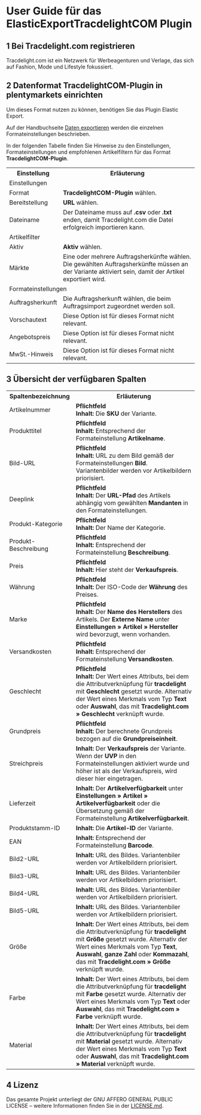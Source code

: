 
# User Guide für das ElasticExportTracdelightCOM Plugin

<div class="container-toc"></div>

## 1 Bei Tracdelight.com registrieren

Tracdelight.com ist ein Netzwerk für Werbeagenturen und Verlage, das sich auf Fashion, Mode und Lifestyle fokussiert.

## 2 Datenformat TracdelightCOM-Plugin in plentymarkets einrichten

Um dieses Format nutzen zu können, benötigen Sie das Plugin Elastic Export.

Auf der Handbuchseite [Daten exportieren](https://www.plentymarkets.eu/handbuch/datenaustausch/daten-exportieren/#4) werden die einzelnen Formateinstellungen beschrieben.

In der folgenden Tabelle finden Sie Hinweise zu den Einstellungen, Formateinstellungen und empfohlenen Artikelfiltern für das Format **TracdelightCOM-Plugin**.
<table>
    <tr>
        <th>
            Einstellung
        </th>
        <th>
            Erläuterung
        </th>
    </tr>
    <tr>
        <td class="th" colspan="2">
            Einstellungen
        </td>
    </tr>
    <tr>
        <td>
            Format
        </td>
        <td>
            <b>TracdelightCOM-Plugin</b> wählen.
        </td>        
    </tr>
    <tr>
        <td>
            Bereitstellung
        </td>
        <td>
            <b>URL</b> wählen.
        </td>        
    </tr>
    <tr>
        <td>
            Dateiname
        </td>
        <td>
            Der Dateiname muss auf <b>.csv</b> oder <b>.txt</b> enden, damit Tracdelight.com die Datei erfolgreich importieren kann.
        </td>        
    </tr>
    <tr>
        <td class="th" colspan="2">
            Artikelfilter
        </td>
    </tr>
    <tr>
        <td>
            Aktiv
        </td>
        <td>
            <b>Aktiv</b> wählen.
        </td>        
    </tr>
    <tr>
        <td>
            Märkte
        </td>
        <td>
            Eine oder mehrere Auftragsherkünfte wählen. Die gewählten Auftragsherkünfte müssen an der Variante aktiviert sein, damit der Artikel exportiert wird.
        </td>        
    </tr>
    <tr>
        <td class="th" colspan="2">
            Formateinstellungen
        </td>
    </tr>
    <tr>
        <td>
            Auftragsherkunft
        </td>
        <td>
            Die Auftragsherkunft wählen, die beim Auftragsimport zugeordnet werden soll.
        </td>        
    </tr>
    <tr>
        <td>
            Vorschautext
        </td>
        <td>
            Diese Option ist für dieses Format nicht relevant.
        </td>        
    </tr>
    <tr>
        <td>
            Angebotspreis
        </td>
        <td>
            Diese Option ist für dieses Format nicht relevant.
        </td>        
    </tr>
    <tr>
        <td>
            MwSt.-Hinweis
        </td>
        <td>
            Diese Option ist für dieses Format nicht relevant.
        </td>        
    </tr>
</table>


## 3 Übersicht der verfügbaren Spalten

<table>
    <tr>
        <th>
            Spaltenbezeichnung
        </th>
        <th>
            Erläuterung
        </th>
    </tr>
    <tr>
		<td>
			Artikelnummer
		</td>
		<td>
		    <b>Pflichtfeld</b><br>
		    <b>Inhalt:</b> Die <b>SKU</b> der Variante.
		</td>        
	</tr>
    <tr>
		<td>
			Produkttitel
		</td>
		<td>
		    <b>Pflichtfeld</b><br>
			<b>Inhalt:</b> Entsprechend der Formateinstellung <b>Artikelname</b>.
		</td>        
	</tr>
	<tr>
		<td>
			Bild-URL
		</td>
		<td>
		    <b>Pflichtfeld</b><br>
			<b>Inhalt:</b> URL zu dem Bild gemäß der Formateinstellungen <b>Bild</b>. Variantenbilder werden vor Artikelbildern priorisiert.
		</td>        
	</tr>
	<tr>
		<td>
			Deeplink
		</td>
		<td>
		    <b>Pflichtfeld</b><br>
		    <b>Inhalt:</b> Der <b>URL-Pfad</b> des Artikels abhängig vom gewählten <b>Mandanten</b> in den Formateinstellungen.
		</td>        
	</tr>
	<tr>
		<td>
			Produkt-Kategorie
		</td>
		<td>
		    <b>Pflichtfeld</b><br>
		    <b>Inhalt:</b> Der Name der Kategorie.
		</td>        
	</tr>
	<tr>
		<td>
			Produkt-Beschreibung
		</td>
		<td>
		    <b>Pflichtfeld</b><br>
		    <b>Inhalt:</b> Entsprechend der Formateinstellung <b>Beschreibung</b>.
		</td>        
	</tr>
	<tr>
		<td>
			Preis
		</td>
		<td>
		    <b>Pflichtfeld</b><br>
			<b>Inhalt:</b> Hier steht der <b>Verkaufspreis</b>.
		</td>
	</tr>
	<tr>
		<td>
			Währung
		</td>
		<td>
			<b>Pflichtfeld</b><br>
            <b>Inhalt:</b> Der ISO-Code der <b>Währung</b> des Preises.
		</td>        
	</tr>
	<tr>
		<td>
			Marke
		</td>
		<td>
		    <b>Pflichtfeld</b><br>
		    <b>Inhalt:</b> Der <b>Name des Herstellers</b> des Artikels. Der <b>Externe Name</b> unter <b>Einstellungen » Artikel » Hersteller</b> wird bevorzugt, wenn vorhanden.
		</td>        
	</tr>
	<tr>
		<td>
			Versandkosten
		</td>
		<td>
		    <b>Pflichtfeld</b><br>
		    <b>Inhalt:</b> Entsprechend der Formateinstellung <b>Versandkosten</b>.
		</td>        
	</tr>
	<tr>
		<td>
			Geschlecht
		</td>
		<td>
			<b>Pflichtfeld</b><br>
            <b>Inhalt:</b> Der Wert eines Attributs, bei dem die Attributverknüpfung für <b>tracdelight</b> mit <b>Geschlecht</b> gesetzt wurde. Alternativ der Wert eines Merkmals vom Typ <b>Text</b> oder <b>Auswahl</b>, das mit <b>Tracdelight.com » Geschlecht</b> verknüpft wurde.
		</td>        
	</tr>
	<tr>
		<td>
			Grundpreis
		</td>
		<td>
		    <b>Pflichtfeld</b><br>
			<b>Inhalt:</b> Der berechnete Grundpreis bezogen auf die <b>Grundpreiseinheit</b>.
		</td>        
	</tr>
	<tr>
		<td>
			Streichpreis
		</td>
		<td>
			<b>Inhalt:</b> Der <b>Verkaufspreis</b> der Variante. Wenn der <b>UVP</b> in den Formateinstellungen aktiviert wurde und höher ist als der Verkaufspreis, wird dieser hier eingetragen.
		</td>        
	</tr>
	<tr>
		<td>
			Lieferzeit
		</td>
		<td>
			<b>Inhalt:</b> Der <b>Artikelverfügbarkeit</b> unter <b>Einstellungen » Artikel » Artikelverfügbarkeit</b> oder die Übersetzung gemäß der Formateinstellung <b>Artikelverfügbarkeit</b>.
		</td>        
	</tr>
	<tr>
		<td>
			Produktstamm-ID
		</td>
		<td>
		    <b>Inhalt:</b> Die <b>Artikel-ID</b> der Variante.
		</td>        
	</tr>
	<tr>
		<td>
			EAN
		</td>
		<td>
			<b>Inhalt:</b> Entsprechend der Formateinstellung <b>Barcode</b>.
		</td>        
	</tr>
	<tr>
		<td>
			Bild2-URL
		</td>
		<td>
			<b>Inhalt:</b> URL des Bildes. Variantenbiler werden vor Artikelbildern priorisiert.
		</td>        
	</tr>
	<tr>
		<td>
			Bild3-URL
		</td>
		<td>
		    <b>Inhalt:</b> URL des Bildes. Variantenbiler werden vor Artikelbildern priorisiert.
		</td>        
	</tr>
	<tr>
		<td>
			Bild4-URL
		</td>
		<td>
			<b>Inhalt:</b> URL des Bildes. Variantenbiler werden vor Artikelbildern priorisiert.
		</td>        
	</tr>
	<tr>
		<td>
			Bild5-URL
		</td>
		<td>
		    <b>Inhalt:</b> URL des Bildes. Variantenbiler werden vor Artikelbildern priorisiert.
		</td>        
	</tr>
	<tr>
		<td>
			Größe
		</td>
		<td>
			<b>Inhalt:</b> Der Wert eines Attributs, bei dem die Attributverknüpfung für <b>tracdelight</b> mit <b>Größe</b> gesetzt wurde. Alternativ der Wert eines Merkmals vom Typ <b>Text</b>, <b>Auswahl</b>, <b>ganze Zahl</b> oder <b>Kommazahl</b>, das mit <b>Tracdelight.com » Größe</b> verknüpft wurde.
		</td>        
	</tr>
	<tr>
		<td>
			Farbe
		</td>
		<td>
			<b>Inhalt:</b> Der Wert eines Attributs, bei dem die Attributverknüpfung für <b>tracdelight</b> mit <b>Farbe</b> gesetzt wurde. Alternativ der Wert eines Merkmals vom Typ <b>Text</b> oder <b>Auswahl</b>, das mit <b>Tracdelight.com » Farbe</b> verknüpft wurde.
		</td>        
	</tr>
	<tr>
		<td>
			Material
		</td>
		<td>
			<b>Inhalt:</b> Der Wert eines Attributs, bei dem die Attributverknüpfung für <b>tracdelight</b> mit <b>Material</b> gesetzt wurde. Alternativ der Wert eines Merkmals vom Typ <b>Text</b> oder <b>Auswahl</b>, das mit <b>Tracdelight.com » Material</b> verknüpft wurde.
		</td>        
	</tr>
</table>

## 4 Lizenz

Das gesamte Projekt unterliegt der GNU AFFERO GENERAL PUBLIC LICENSE – weitere Informationen finden Sie in der [LICENSE.md](https://github.com/plentymarkets/plugin-elastic-export-tracdelight-com/blob/master/LICENSE.md).
